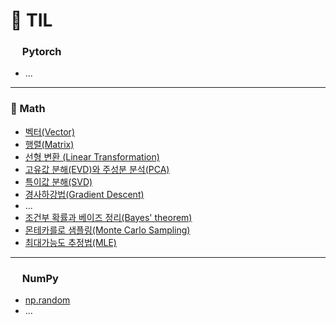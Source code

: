 # 📝 TIL

### <img src="https://cdn.simpleicons.org/pytorch/EE4C2C" width="15"> Pytorch

- ...

---

### 🎲 Math

- [벡터(Vector)](https://github.com/eb9862/TIL/blob/main/Math/%EB%B2%A1%ED%84%B0.md)
- [행렬(Matrix)](https://github.com/eb9862/TIL/blob/main/Math/%ED%96%89%EB%A0%AC.md)
- [선형 변환 (Linear Transformation)](https://github.com/eb9862/TIL/blob/main/Math/%EC%84%A0%ED%98%95%EB%B3%80%ED%99%98.md)
- [고유값 분해(EVD)와 주성분 분석(PCA)](https://github.com/eb9862/TIL/blob/main/Math/%EA%B3%A0%EC%9C%A0%EA%B0%92%EB%B6%84%ED%95%B4.md)
- [특이값 분해(SVD)](https://github.com/eb9862/TIL/blob/main/Math/%ED%8A%B9%EC%9D%B4%EA%B0%92%EB%B6%84%ED%95%B4.md)
- [경사하강법(Gradient Descent)](https://github.com/eb9862/TIL/blob/main/Math/%EA%B2%BD%EC%82%AC%ED%95%98%EA%B0%95%EB%B2%95.md)
- ...
- [조건부 확률과 베이즈 정리(Bayes' theorem)](https://github.com/eb9862/TIL/blob/main/Math/%EB%B2%A0%EC%9D%B4%EC%A6%88_%EC%A0%95%EB%A6%AC.md)
- [몬테카를로 샘플링(Monte Carlo Sampling)](https://github.com/eb9862/TIL/blob/main/Math/Monte_Carlo_Sampling.md)
- [최대가능도 추정법(MLE)](https://github.com/eb9862/TIL/blob/main/Math/MLE.md)

---

### <img src="https://cdn.simpleicons.org/numpy/00A3E0" width="15"> NumPy

- [np.random]()
- ...
